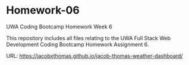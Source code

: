 # Homework-06

UWA Coding Bootcamp Homework Week 6

This repository includes all files relating to the UWA Full Stack Web Development Coding Bootcamp Homework Assignment 6.

URL: https://jacobxthomas.github.io/jacob-thomas-weather-dashboard/


